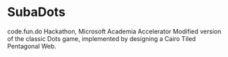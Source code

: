 # SubaDots
 code.fun.do Hackathon, Microsoft Academia Accelerator
 Modified version of the classic Dots game, implemented by designing a Cairo Tiled Pentagonal Web.

